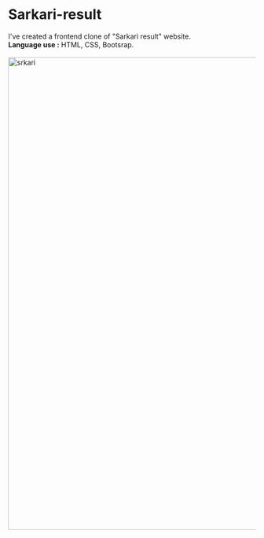 # Sarkari-result
I've created a frontend clone of "Sarkari result" website.  <br/>
**Language use :** HTML, CSS, Bootsrap.  <br/><br/>
<img width="960" alt="srkari" src="https://github.com/httpsashu404/Sarkari-result/assets/159816902/b1c7a918-684a-4477-955d-a78b5dc50df3">
